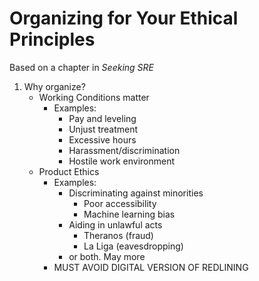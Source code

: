 # Organizing for Your Ethical Principles

Based on a chapter in *Seeking SRE*

1. Why organize?
    * Working Conditions matter
        * Examples:
            * Pay and leveling
            * Unjust treatment
            * Excessive hours
            * Harassment/discrimination
            * Hostile work environment
    * Product Ethics
        * Examples:
            * Discriminating against minorities
                * Poor accessibility
                * Machine learning bias
            * Aiding in unlawful acts
                * Theranos (fraud)
                * La Liga (eavesdropping)
            * or both. May more
        * MUST AVOID DIGITAL VERSION OF REDLINING